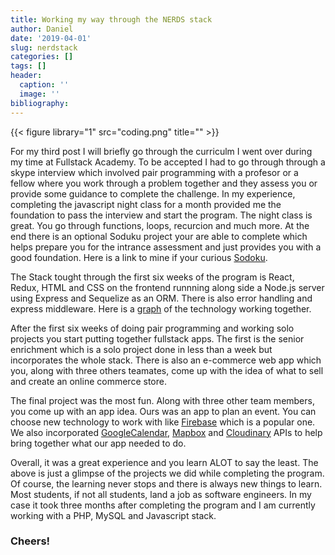 ```yaml
---
title: Working my way through the NERDS stack
author: Daniel
date: '2019-04-01'
slug: nerdstack
categories: []
tags: []
header:
  caption: ''
  image: ''
bibliography:
---
```

{{< figure library="1" src="coding.png" title="" >}}

For my third post I will briefly go through the curriculm I went over during my time at Fullstack Academy. To be accepted I had to go through
 through a skype interview which involved pair programming with a profesor or a fellow where you work through a problem together and they assess you or provide some guidance to complete the challenge. In my experience, completing the javascript night class for a month provided me the foundation to pass the interview and start the program. The night class is great. You go through functions, loops, recurcion and much more. At the end there is an optional Soduku project your are able to complete which helps prepare you for the intrance assessment and just provides you with a good foundation. Here is a link to mine if your curious [Sodoku](https://repl.it/@DanielCasasola/GlumSharpQueries).

The Stack tought through the first six weeks of the program is React, Redux, HTML and CSS on the frontend runnning along side a Node.js server using Express and Sequelize as an ORM. There is also error handling and express middleware. Here is a
[graph](https://fullstackacademy.github.io/stack-map/) of the technology working together.

After the first six weeks of doing pair programming and working solo projects you start putting together fullstack apps. The first is the senior enrichment which is a solo project done in less than a week but incorporates the whole stack. There is also an e-commerce web app which you, along with three others teamates, come up with the idea of what to sell and create an online commerce store.

The final project was the most fun. Along with three other team members, you come up with an app idea. Ours was an app to   plan an event. You can choose new technology to work with like [Firebase](https://firebase.google.com) which is a popular one. We also incorporated [GoogleCalendar](https://developers.google.com/calendar/), [Mapbox](https://www.mapbox.com/) and [Cloudinary](https://cloudinary.com/) APIs to help bring together what our app needed to do.

Overall, it was a great experience and you learn ALOT to say the least. The above is just a glimpse of the projects we did while completing the program. Of course, the learning never stops and there is always new things to learn. Most students, if not all students, land a job as software engineers. In my case it took three months after completing the program and I am currently working with a PHP, MySQL and Javascript stack.

### Cheers!

